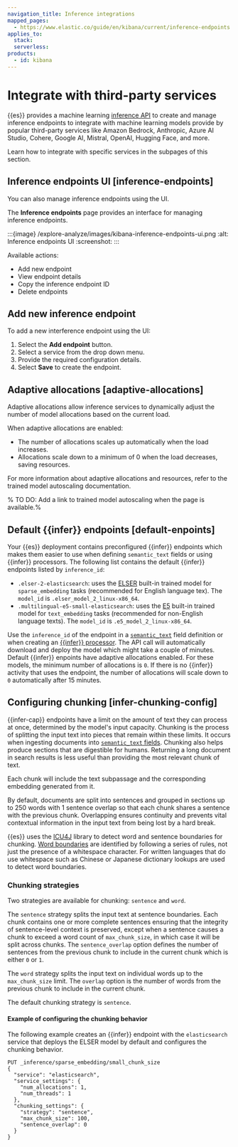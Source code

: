 ```yaml
---
navigation_title: Inference integrations
mapped_pages:
  - https://www.elastic.co/guide/en/kibana/current/inference-endpoints.html
applies_to:
  stack:
  serverless:
products:
  - id: kibana
---
```


# Integrate with third-party services

{{es}} provides a machine learning [inference API](https://www.elastic.co/docs/api/doc/elasticsearch/v8/operation/operation-inference-get-1) to create and manage inference endpoints to integrate with machine learning models provide by popular third-party services like Amazon Bedrock, Anthropic, Azure AI Studio, Cohere, Google AI, Mistral, OpenAI, Hugging Face, and more.

Learn how to integrate with specific services in the subpages of this section.

## Inference endpoints UI [inference-endpoints]

You can also manage inference endpoints using the UI.

The **Inference endpoints** page provides an interface for managing inference endpoints.

:::{image} /explore-analyze/images/kibana-inference-endpoints-ui.png
:alt: Inference endpoints UI
:screenshot:
:::

Available actions:

* Add new endpoint
* View endpoint details
* Copy the inference endpoint ID
* Delete endpoints

## Add new inference endpoint

To add a new interference endpoint using the UI:

1. Select the **Add endpoint** button.
1. Select a service from the drop down menu.
1. Provide the required configuration details.
1. Select **Save** to create the endpoint.

## Adaptive allocations [adaptive-allocations]

Adaptive allocations allow inference services to dynamically adjust the number of model allocations based on the current load.

When adaptive allocations are enabled:

* The number of allocations scales up automatically when the load increases.
* Allocations scale down to a minimum of 0 when the load decreases, saving resources.

For more information about adaptive allocations and resources, refer to the trained model autoscaling documentation.

% TO DO: Add a link to trained model autoscaling when the page is available.%

## Default {{infer}} endpoints [default-enpoints]

Your {{es}} deployment contains preconfigured {{infer}} endpoints which makes them easier to use when defining `semantic_text` fields or using {{infer}} processors. The following list contains the default {{infer}} endpoints listed by `inference_id`:

* `.elser-2-elasticsearch`: uses the [ELSER](../../explore-analyze/machine-learning/nlp/ml-nlp-elser.md) built-in trained model for `sparse_embedding` tasks (recommended for English language tex). The `model_id` is `.elser_model_2_linux-x86_64`.
* `.multilingual-e5-small-elasticsearch`: uses the [E5](../../explore-analyze/machine-learning/nlp/ml-nlp-e5.md) built-in trained model for `text_embedding` tasks (recommended for non-English language texts). The `model_id` is `.e5_model_2_linux-x86_64`.

Use the `inference_id` of the endpoint in a [`semantic_text`](elasticsearch://reference/elasticsearch/mapping-reference/semantic-text.md) field definition or when creating an [{{infer}} processor](elasticsearch://reference/enrich-processor/inference-processor.md). The API call will automatically download and deploy the model which might take a couple of minutes. Default {{infer}} enpoints have adaptive allocations enabled. For these models, the minimum number of allocations is `0`. If there is no {{infer}} activity that uses the endpoint, the number of allocations will scale down to `0` automatically after 15 minutes.

## Configuring chunking [infer-chunking-config]

{{infer-cap}} endpoints have a limit on the amount of text they can process at once, determined by the model's input capacity. Chunking is the process of splitting the input text into pieces that remain within these limits.
It occurs when ingesting documents into [`semantic_text` fields](elasticsearch://reference/elasticsearch/mapping-reference/semantic-text.md). Chunking also helps produce sections that are digestible for humans. Returning a long document in search results is less useful than providing the most relevant chunk of text.

Each chunk will include the text subpassage and the corresponding embedding generated from it.

By default, documents are split into sentences and grouped in sections up to 250 words with 1 sentence overlap so that each chunk shares a sentence with the previous chunk. Overlapping ensures continuity and prevents vital contextual information in the input text from being lost by a hard break.

{{es}} uses the [ICU4J](https://unicode-org.github.io/icu-docs/) library to detect word and sentence boundaries for chunking. [Word boundaries](https://unicode-org.github.io/icu/userguide/boundaryanalysis/#word-boundary) are identified by following a series of rules, not just the presence of a whitespace character. For written languages that do use whitespace such as Chinese or Japanese dictionary lookups are used to detect word boundaries.

### Chunking strategies

Two strategies are available for chunking: `sentence` and `word`.

The `sentence` strategy splits the input text at sentence boundaries. Each chunk contains one or more complete sentences ensuring that the integrity of sentence-level context is preserved, except when a sentence causes a chunk to exceed a word count of `max_chunk_size`, in which case it will be split across chunks. The `sentence_overlap` option defines the number of sentences from the previous chunk to include in the current chunk which is either `0` or `1`.

The `word` strategy splits the input text on individual words up to the `max_chunk_size` limit. The `overlap` option is the number of words from the previous chunk to include in the current chunk.

The default chunking strategy is `sentence`.

#### Example of configuring the chunking behavior

The following example creates an {{infer}} endpoint with the `elasticsearch` service that deploys the ELSER model by default and configures the chunking behavior.

```console
PUT _inference/sparse_embedding/small_chunk_size
{
  "service": "elasticsearch",
  "service_settings": {
    "num_allocations": 1,
    "num_threads": 1
  },
  "chunking_settings": {
    "strategy": "sentence",
    "max_chunk_size": 100,
    "sentence_overlap": 0
  }
}
```
